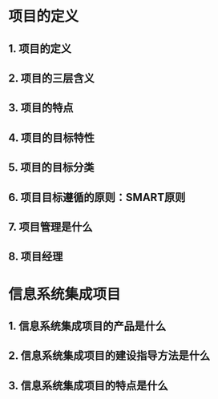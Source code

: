 # 项目的定义

## 1. 项目的定义

## 2. 项目的三层含义

## 3. 项目的特点

## 4. 项目的目标特性

## 5. 项目的目标分类

## 6. 项目目标遵循的原则：SMART原则

## 7. 项目管理是什么

## 8. 项目经理

# 信息系统集成项目

## 1. 信息系统集成项目的产品是什么

## 2. 信息系统集成项目的建设指导方法是什么

## 3. 信息系统集成项目的特点是什么





